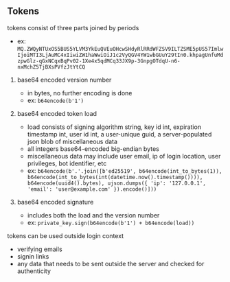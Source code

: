 ## Tokens

tokens consist of three parts joined by periods
- ex: `MQ.ZWQyNTUxOS5BUS5YLVM3YkEuQVEuOHcwSHdyRlRRdWFZSV9ILTZSME5pUS57ImlwIjoiMTI3LjAuMC4xIiwiZW1haWwiOiJ1c2VyQGV4YW1wbGUuY29tIn0.khpagUnfuMdzpwGlz-qGxNCqxBqPv02-1Xe4x5qdMCq33JX9p-3GnpgOTdqU-n6-nxMchZ5TjBXsPVfzJtYtCQ`


1. base64 encoded version number
	- in bytes, no further encoding is done
	- ex: `b64encode(b'1')`

2. base64 encoded token load
	- load consists of signing algorithm string, key id int, expiration timestamp int, user id int, a user-unique guid, a server-populated json blob of miscellaneous data
	- all integers base64-encoded big-endian bytes
	- miscellaneous data may include user email, ip of login location, user privileges, bot identifier, etc
	- ex: `b64encode(b'.'.join([b'ed25519', b64encode(int_to_bytes(1)), b64encode(int_to_bytes(int(datetime.now().timestamp()))), b64encode(uuid4().bytes), ujson.dumps({ 'ip': '127.0.0.1', 'email': 'user@example.com' }).encode()]))`

3. base64 encoded signature
	- includes both the load and the version number
	- ex: `private_key.sign(b64encode(b'1') + b64encode(load))`


tokens can be used outside login context  
- verifying emails
- signin links
- any data that needs to be sent outside the server and checked for authenticity
